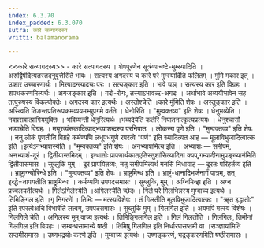 ```yaml
---
index: 6.3.70
index_padded: 6.3.070
sutra: कारे सत्यागदस्य
vritti: balamanorama

---
```

<<कारे सत्यागदस्य>> - कारे सत्यागदस्य । शेषपूरणेन सूत्रंव्याचष्टे-मुम्स्यादिति ।अरुर्द्विष॑दित्यतस्तदनुवृत्तेरिति भावः । सत्यस्य अगदस्य च कारे परे मुम्स्यादिति फलितम् । मुमि मकार इत् । उकार उच्चारणार्थः । मित्त्वादन्त्यादचः परः । सत्यङ्कार इति । भावे घञ् । सत्यस्य कार इति विग्रहः । शपथकरणमित्यर्थः । अगजङ्कार इति । गदो-रोगः, तस्याऽभावऋ-अगदः । अर्थाभावे अव्ययीभावेन सह तत्पुरुषस्य विकल्पोक्तेः । अगदस्य कार इत्यर्थः । अस्तोश्चेति ।कारे मु॑मिति शेषः । अस्तुङ्कार इति । अस्त्विति तिङन्तप्रतिरूपकमव्ययमभ्युपगमे वर्तते । धेनोरिति । "मुम्वक्तव्य" इति शेषः । धेनुभव्येति । नवप्रसवात्प्रागियमुक्तिः । भविष्यन्ती धेनुरित्यर्थः ।भव्यदेये॑ति कर्तरि निपातनात्कृत्यप्रत्ययः । धेनुश्चासौ भव्याचेति विग्रहः । मयूरव्यंसकादित्वाद्भव्याशब्दस्य परनिपातः । लोकस्य पृणे इति । "मुम्वक्तव्य" इति शेषः । ननु लोकं पृणतीति विग्रहे कर्मण्यणि लधूपधगुणे रपरत्वे "पर्ण" इति स्यादित्यत आह — मूलाविभुजादित्वात्क इति ।इत्येऽनभ्याशस्येति । "मुम्वक्तव्य" इति शेषः । अनभ्याशमित्य इति । अभ्याशः — समीपम्, अनभ्याशं-दूरं । द्वितीयान्तमिदम् । इण्धातोः प्रापणार्थकात्एतिस्तुशा॑सित्यादिना क्यप्,गम्यादीनामुपङ्ख्यान॑मिति द्वितीयासमासः । सुब्लुकि मुम् । दूरं प्रापयितव्यः, नतु समीपमित्यर्थं मनसि निधायाह — दूरतः परिहर्तव्य इति । भ्राष्ट्राग्न्योरिन्धे इति । "मुम्वक्तव्य" इति शेषः । भ्राष्ट्रमिन्ध इति । भ्राष्ट्रं-धानादिभर्जनार्गं पात्रम्, तत् इन्द्धे=तापयतीति भ्राष्ट्रमिन्धः । कर्मण्यणि उपपदसमासः । सुब्लुकि, मुम् । अग्निमिन्झ इति । अग्न प्रज्वलयतीत्यर्थः । गिलेऽगिलेस्येति ।अगिलस्ये॑ति च्छेदः । गिले परे गिलभिन्नस्य मुम्वाच्य इत्यर्थः । तिमिङ्गिल इति ।गृ निगरणे॑ । तिमिः — मत्स्यविशेषः । तं गिलतीति मूलविभुजादित्वात्कः । "ॠत इद्धातोः" इति रपरत्वेअचि विभाषे॑ति लत्वम्, उपपदसमासः । सुब्लुकि मुम् । गिलगिल इति । अयमपि मत्स्य विशेषः । गिलगिले चेति । अगिलस्य मुम् वाच्य इत्यर्थः । तिमिङ्गिलगिल इति । गिलं गिलतीति । गिलगिलः, तिमीनां गिलगिल इति विग्रहः । सम्बन्धसामान्ये षष्ठी । तिमिषु गिलगिल इति निर्धारणसप्तमी वा ।सञ्ज्ञाया॑मिति सप्तमीसमासः । उष्णभद्रयोः करणे इति । मुम्वाच्य इत्यर्थः । उष्णङ्करणं, भद्रङ्करणमिति षष्ठीसमासः । 